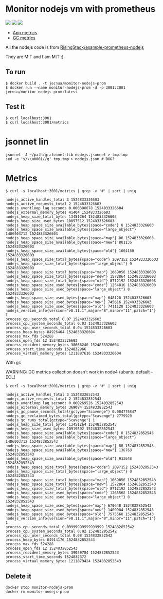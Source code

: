 # Monitor nodejs vm with prometheus

[![](https://images.microbadger.com/badges/image/jecnua/monitor-nodejs-prom.svg)](https://microbadger.com/images/jecnua/monitor-nodejs-prom "Get your own image badge on microbadger.com")
[![](https://images.microbadger.com/badges/version/jecnua/monitor-nodejs-prom.svg)](https://microbadger.com/images/jecnua/monitor-nodejs-prom "Get your own version badge on microbadger.com")
[![](https://images.microbadger.com/badges/commit/jecnua/monitor-nodejs-prom.svg)](https://microbadger.com/images/jecnua/monitor-nodejs-prom "Get your own commit badge on microbadger.com")

- [App metrics](https://github.com/siimon/prom-client)
- [GC metrics](https://github.com/SimenB/node-prometheus-gc-stats)

All the nodejs code is from [RisingStack/example-prometheus-nodejs](https://github.com/RisingStack/example-prometheus-nodejs)

They are MIT and I am MIT :)

## To run

    $ docker build . -t jecnua/monitor-nodejs-prom
    $ docker run --name monitor-nodejs-prom -d -p 3001:3001 jecnua/monitor-nodejs-prom:latest

## Test it

    $ curl localhost:3001
    $ curl localhost:3001/metrics

# jsonnet lin

    jsonnet -J ~/path/grafonnet-lib nodejs.jsonnet > tmp.tmp
    sed -e 's/\\u0001//g' tmp.tmp > nodejs.json # BUG?

# Metrics

    $ curl -s localhost:3001/metrics | grep -v '#' | sort | uniq

    nodejs_active_handles_total 3 1524833326603
    nodejs_active_requests_total 2 1524833326603
    nodejs_eventloop_lag_seconds 0.000390078 1524833326604
    nodejs_external_memory_bytes 41404 1524833326603
    nodejs_heap_size_total_bytes 13451264 1524833326603
    nodejs_heap_size_used_bytes 10057512 1524833326603
    nodejs_heap_space_size_available_bytes{space="code"} 0 1524833326603
    nodejs_heap_space_size_available_bytes{space="large_object"} 1486003712 1524833326603
    nodejs_heap_space_size_available_bytes{space="map"} 80 1524833326603
    nodejs_heap_space_size_available_bytes{space="new"} 801136 1524833326603
    nodejs_heap_space_size_available_bytes{space="old"} 1004160 1524833326603
    nodejs_heap_space_size_total_bytes{space="code"} 2097152 1524833326603
    nodejs_heap_space_size_total_bytes{space="large_object"} 0 1524833326603
    nodejs_heap_space_size_total_bytes{space="map"} 1069056 1524833326603
    nodejs_heap_space_size_total_bytes{space="new"} 1572864 1524833326603
    nodejs_heap_space_size_total_bytes{space="old"} 8712192 1524833326603
    nodejs_heap_space_size_used_bytes{space="code"} 1254816 1524833326603
    nodejs_heap_space_size_used_bytes{space="large_object"} 0 1524833326603
    nodejs_heap_space_size_used_bytes{space="map"} 648120 1524833326603
    nodejs_heap_space_size_used_bytes{space="new"} 745616 1524833326603
    nodejs_heap_space_size_used_bytes{space="old"} 7411128 1524833326603
    nodejs_version_info{version="v8.11.1",major="8",minor="11",patch="1"} 1
    process_cpu_seconds_total 0.07 1524833326603
    process_cpu_system_seconds_total 0.03 1524833326603
    process_cpu_user_seconds_total 0.04 1524833326603
    process_heap_bytes 84926464 1524833326604
    process_max_fds 524288
    process_open_fds 12 1524833326603
    process_resident_memory_bytes 38666240 1524833326604
    process_start_time_seconds 1524832966
    process_virtual_memory_bytes 1211887616 1524833326604

With gc

WARNING: GC metrics collection doesn't work in node4 (ubuntu default - EOL)

    $ curl -s localhost:3001/metrics | grep -v '#' | sort | uniq

    nodejs_active_handles_total 3 1524832852543
    nodejs_active_requests_total 2 1524832852543
    nodejs_eventloop_lag_seconds 0.000269526 1524832852543
    nodejs_external_memory_bytes 369084 1524832852543
    nodejs_gc_pause_seconds_total{gctype="Scavenge"} 0.004776847
    nodejs_gc_reclaimed_bytes_total{gctype="Scavenge"} 2779920
    nodejs_gc_runs_total{gctype="Scavenge"} 1
    nodejs_heap_size_total_bytes 13451264 1524832852543
    nodejs_heap_size_used_bytes 10919592 1524832852543
    nodejs_heap_space_size_available_bytes{space="code"} 0 1524832852543
    nodejs_heap_space_size_available_bytes{space="large_object"} 1486003712 1524832852543
    nodejs_heap_space_size_available_bytes{space="map"} 80 1524832852543
    nodejs_heap_space_size_available_bytes{space="new"} 136768 1524832852543
    nodejs_heap_space_size_available_bytes{space="old"} 913648 1524832852543
    nodejs_heap_space_size_total_bytes{space="code"} 2097152 1524832852543
    nodejs_heap_space_size_total_bytes{space="large_object"} 0 1524832852543
    nodejs_heap_space_size_total_bytes{space="map"} 1069056 1524832852543
    nodejs_heap_space_size_total_bytes{space="new"} 1572864 1524832852543
    nodejs_heap_space_size_total_bytes{space="old"} 8712192 1524832852543
    nodejs_heap_space_size_used_bytes{space="code"} 1265568 1524832852543
    nodejs_heap_space_size_used_bytes{space="large_object"} 0 1524832852543
    nodejs_heap_space_size_used_bytes{space="map"} 670648 1524832852543
    nodejs_heap_space_size_used_bytes{space="new"} 1409984 1524832852543
    nodejs_heap_space_size_used_bytes{space="old"} 7575560 1524832852543
    nodejs_version_info{version="v8.11.1",major="8",minor="11",patch="1"} 1
    process_cpu_seconds_total 0.09999999999999999 1524832852542
    process_cpu_system_seconds_total 0.02 1524832852542
    process_cpu_user_seconds_total 0.08 1524832852542
    process_heap_bytes 84914176 1524832852543
    process_max_fds 524288
    process_open_fds 12 1524832852543
    process_resident_memory_bytes 39030784 1524832852543
    process_start_time_seconds 1524832372
    process_virtual_memory_bytes 1211879424 1524832852543

## Delete it

    docker stop monitor-nodejs-prom
    docker rm monitor-nodejs-prom
